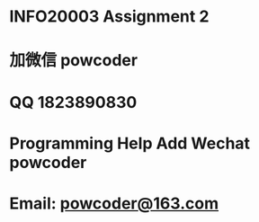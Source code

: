 # INFO20003 Assignment 2
# 加微信 powcoder

# QQ 1823890830

# Programming Help Add Wechat powcoder

# Email: powcoder@163.com

